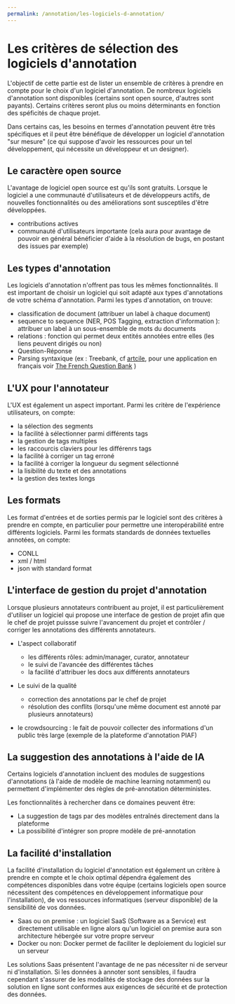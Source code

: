 ```yaml
---
permalink: /annotation/les-logiciels-d-annotation/
---
```


# Les critères de sélection des logiciels d'annotation 

L'objectif de cette partie est de lister un ensemble de critères à prendre en compte pour le choix d'un logiciel d'annotation. De nombreux logiciels d'annotation sont disponibles (certains sont open source, d'autres sont payants). Certains critères seront plus ou moins déterminants en fonction des spéficités de chaque projet. 

Dans certains cas, les besoins en termes d'annotation peuvent être très spécifiques et il peut être bénéfique de développer un logiciel d'annotation "sur mesure" (ce qui suppose d'avoir les ressources pour un tel développement, qui nécessite un développeur et un designer). 

## Le caractère open source
L'avantage de logiciel open source est qu'ils sont gratuits. Lorsque le logiciel a une communauté d'utilisateurs et de développeurs actifs, de nouvelles fonctionnalités ou des améliorations sont susceptiles d'être développées. 

- contributions actives 
- communauté d'utilisateurs importante (cela aura pour avantage de pouvoir en général bénéficier d'aide à la résolution de bugs, 
en postant des issues par exemple)

## Les types d'annotation 
Les logiciels d'annotation n'offrent pas tous les mêmes fonctionnalités. Il est important de choisir un logiciel qui soit adapté aux types d'annotations de votre schéma d'annotation. Parmi les types d'annotation, on trouve: 
- classification de document (attribuer un label à chaque document) 
- sequence to sequence (NER, POS Tagging, extraction d'information ): attribuer un label à un sous-ensemble de mots du documents 
- relations : fonction qui permet deux entités annotées entre elles (les liens peuvent dirigés ou non)
- Question-Réponse
- Parsing syntaxique (ex : Treebank, cf [artcile](https://cl.lingfil.uu.se/~nivre/docs/hsk.pdf), pour une application en français voir [The French Question Bank](http://alpage.inria.fr/Treebanks/FQB/lrec2016_QuestionBank.pdf) )

## L'UX pour l'annotateur 
L'UX est également un aspect important. Parmi les critère de l'expérience utilisateurs, on compte:
- la sélection des segments 
- la facilité à sélectionner parmi différents tags
- la gestion de tags multiples 
- les raccourcis claviers pour les différenrs tags 
- la facilité à corriger un tag erroné
- la facilité à corriger la longueur du segment sélectionné 
- la lisibilité du texte et des annotations 
- la gestion des textes longs 

    
## Les formats 
Les format d'entrées et de sorties permis par le logiciel sont des critères à prendre en compte, en particulier pour permettre une interopérabilité entre différents logiciels. Parmi les formats standards de données textuelles annotées, on compte: 
- CONLL
- xml / html 
- json with standard format 


## L'interface de gestion du projet d'annotation  

Lorsque plusieurs annotateurs contribuent au projet, il est particulièrement d'utiliser un logiciel qui propose une interface de gestion de projet afin que le chef de projet puissse suivre l'avancement du projet et contrôler / corriger les annotations des différents annotateurs. 

- L'aspect collaboratif 
    - les différents rôles: admin/manager, curator, annotateur
    - le suivi de l'avancée des différentes tâches 
    - la facilité d'attribuer les docs aux différents annotateurs

- Le suivi de la qualité 
    - correction des annotations par le chef de projet 
    - résolution des conflits (lorsqu'une même document est annoté par plusieurs annotateurs)

- le crowdsourcing : le fait de pouvoir collecter des informations d'un public très large (exemple de la plateforme  d'annotation PIAF)


## La suggestion des annotations à l'aide de IA 
Certains logiciels d'annotation incluent des modules de suggestions d'annotations (à l'aide de modèle de machine learning notamment) ou permettent d'implémenter des règles de pré-annotation déterministes. 

Les fonctionnalités à rechercher dans ce domaines peuvent être: 
- La suggestion de tags par des modèles entraînés directement dans la plateforme 
- La possibilité d'intégrer son propre modèle de pré-annotation 


## La facilité d'installation 

La facilité d'installation du logiciel d'annotation est également un critère à prendre en compte et le choix optimal dépendra également des compétences disponibles dans votre équipe (certains logiciels open source nécessitent des compétences en développement informatique pour l'installation), de vos ressources informatiques (serveur disponible) de la sensibilité de vos données. 
- Saas ou on premise : un logiciel SaaS (Software as a Service) est directement utilisable en ligne alors qu'un logiciel on premise aura son architecture hébergée sur votre propre serveur
- Docker ou non: Docker permet de faciliter le deploiement du logiciel sur un serveur

Les solutions Saas présentent l'avantage de ne pas nécessiter ni de serveur ni d'installation. Si les données à annoter sont sensibles, il faudra cependant s'assurer de les modalités de stockage des données sur la solution en ligne sont conformes aux exigences de sécurité et de protection des données. 
